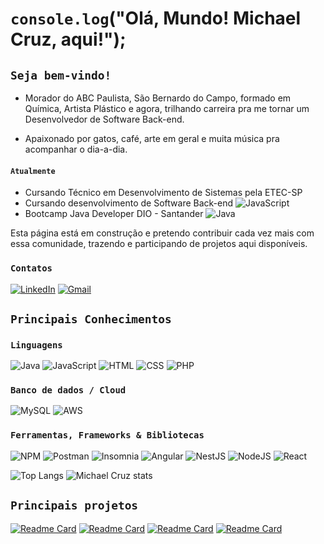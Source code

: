 # `console.log`("Olá, Mundo! Michael Cruz, aqui!");
## `Seja bem-vindo!`

- Morador do ABC Paulista, São Bernardo do Campo, formado em Química, Artista Plástico e agora, trilhando carreira pra me tornar um Desenvolvedor de Software Back-end.

* Apaixonado por gatos, café, arte em geral e muita música pra acompanhar o dia-a-dia.


#### `Atualmente`

* Cursando Técnico em Desenvolvimento de Sistemas pela ETEC-SP
* Cursando desenvolvimento de Software Back-end ![JavaScript](https://img.shields.io/badge/JavaScript-323330?style=for-the-badge&logo=javascript&logoColor=F7DF1E)
* Bootcamp Java Developer DIO - Santander ![Java](https://img.shields.io/badge/java-%23ED8B00.svg?style=for-the-badge&logo=openjdk&logoColor=white)

Esta página está em construção e pretendo contribuir cada vez mais com essa comunidade, trazendo e participando de projetos aqui disponíveis.


### `Contatos`

[![LinkedIn](https://img.shields.io/badge/LinkedIn-0077B5?style=for-the-badge&logo=linkedin&logoColor=whiteue)](https://www.linkedin.com/in/michael-vpcruz/)
[![Gmail](https://camo.githubusercontent.com/571384769c09e0c66b45e39b5be70f68f552db3e2b2311bc2064f0d4a9f5983b/68747470733a2f2f696d672e736869656c64732e696f2f62616467652f476d61696c2d4431343833363f7374796c653d666f722d7468652d6261646765266c6f676f3d676d61696c266c6f676f436f6c6f723d7768697465)](mailto:michaelcruz.dev@gmail.com)


## `Principais Conhecimentos`
### `Linguagens`

![Java](https://img.shields.io/badge/java-%23ED8B00.svg?style=for-the-badge&logo=openjdk&logoColor=white)
![JavaScript](https://img.shields.io/badge/JavaScript-323330?style=for-the-badge&logo=javascript&logoColor=F7DF1E)
![HTML](https://img.shields.io/badge/HTML5-E34F26?style=for-the-badge&logo=html5&logoColor=white)
![CSS](https://img.shields.io/badge/CSS3-1572B6?style=for-the-badge&logo=css3&logoColor=white)
![PHP](https://img.shields.io/badge/PHP-777BB4?style=for-the-badge&logo=php&logoColor=white)

### `Banco de dados / Cloud`

![MySQL](https://img.shields.io/badge/MySQL-005C84?style=for-the-badge&logo=mysql&logoColor=white)
![AWS](https://img.shields.io/badge/Amazon_AWS-FF9900?style=for-the-badge&logo=amazonaws&logoColor=white)


### `Ferramentas, Frameworks & Bibliotecas`

![NPM](https://img.shields.io/badge/npm-CB3837?style=for-the-badge&logo=npm&logoColor=white)
![Postman](https://img.shields.io/badge/Postman-FF6C37?style=for-the-badge&logo=Postman&logoColor=white)
![Insomnia](https://img.shields.io/badge/Insomnia-5849be?style=for-the-badge&logo=Insomnia&logoColor=white)
![Angular](https://img.shields.io/badge/Angular-DD0031?style=for-the-badge&logo=angular&logoColor=white)
![NestJS](https://img.shields.io/badge/next%20js-000000?style=for-the-badge&logo=nextdotjs&logoColor=white)
![NodeJS](https://img.shields.io/badge/Node%20js-339933?style=for-the-badge&logo=nodedotjs&logoColor=white)
![React](https://img.shields.io/badge/React-20232A?style=for-the-badge&logo=react&logoColor=61DAFB&)

![Top Langs](https://github-readme-stats.vercel.app/api/top-langs/?username=dev-MichaelCruz&langs_count=8&theme=kacho_ga)
![Michael Cruz stats](https://github-readme-stats.vercel.app/api?username=dev-MichaelCruz&show_icons=true&theme=kacho_ga)


## `Principais projetos`

[![Readme Card](https://github-readme-stats.vercel.app/api/pin/?username=dev-MichaelCruz&repo=api-rest-banco&theme=moltack)](https://github.com/dev-MichaelCruz/api-rest-banco)
[![Readme Card](https://github-readme-stats.vercel.app/api/pin/?username=dev-MichaelCruz&repo=desafio-modulo03&theme=moltack)](https://github.com/dev-MichaelCruz/desafio-modulo03)
[![Readme Card](https://github-readme-stats.vercel.app/api/pin/?username=dev-MichaelCruz&repo=todolist&theme=moltack)](https://github.com/dev-MichaelCruz/todolist)
[![Readme Card](https://github-readme-stats.vercel.app/api/pin/?username=dev-MichaelCruz&repo=calculator-angular&theme=moltack)](https://github.com/dev-MichaelCruz/calculator-angular)


